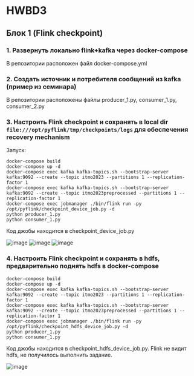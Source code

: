 # HWBD3
## Блок 1 (Flink checkpoint)

### 1. Развернуть локально flink+kafka через docker-compose

В репозитории расположен файл docker-compose.yml

### 2. Создать источник и потребителя сообщений из kafka (пример из семинара)

В репозитории расположены файлы producer_1.py, consumer_1.py, consumer_2.py

### 3. Настроить Flink checkpoint и сохранять в local dir `file:///opt/pyflink/tmp/checkpoints/logs`  для обеспечения recovery mechanism

Запуск:

```
docker-compose build 
docker-compose up -d 
docker-compose exec kafka kafka-topics.sh --bootstrap-server kafka:9092 --create --topic itmo2023 --partitions 1 --replication-factor 1
docker-compose exec kafka kafka-topics.sh --bootstrap-server kafka:9092 --create --topic itmo2023preprocessed --partitions 1 --replication-factor 1
docker-compose exec jobmanager ./bin/flink run -py /opt/pyflink/checkpoint_device_job.py -d
python producer_1.py
python consumer_1.py
```

Код джобы находится в checkpoint_device_job.py

![image](https://github.com/LadaNikitina/HWBD3/assets/23546579/13021022-b01e-4d88-8b55-1cbb15149ec6)
![image](https://github.com/LadaNikitina/HWBD3/assets/23546579/90f1db6a-27e4-4132-8f3b-6675759f1dbe)
![image](https://github.com/LadaNikitina/HWBD3/assets/23546579/fafcfa20-b42a-4a12-aea1-c10b9fd81f79)


### 4. Настроить Flink checkpoint и сохранять в hdfs, предварительно поднять hdfs в docker-compose

```
docker-compose build 
docker-compose up -d 
docker-compose exec kafka kafka-topics.sh --bootstrap-server kafka:9092 --create --topic itmo2023 --partitions 1 --replication-factor 1
docker-compose exec kafka kafka-topics.sh --bootstrap-server kafka:9092 --create --topic itmo2023preprocessed --partitions 1 --replication-factor 1
docker-compose exec jobmanager ./bin/flink run -py /opt/pyflink/checkpoint_hdfs_device_job.py -d
python producer_1.py
python consumer_1.py
```

Код джобы находится в checkpoint_hdfs_device_job.py. Flink не видит hdfs, не получилось выполнить задание.

![image](https://github.com/LadaNikitina/HWBD3/assets/23546579/96267192-a5bd-4530-b95d-c6c0e192a6d4)


